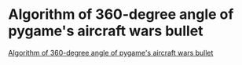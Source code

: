 # Algorithm of 360-degree angle of pygame's aircraft wars bullet
[Algorithm of 360-degree angle of pygame's aircraft wars bullet](https://aiwithcloud.com/2022/09/15/algorithm_of_360_degree_angle_of_pygames_aircraft_wars_bullet/)